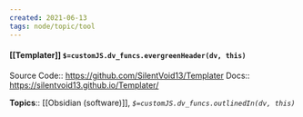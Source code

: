 ```yaml
---
created: 2021-06-13
tags: node/topic/tool
---
```

#### [[Templater]] `$=customJS.dv_funcs.evergreenHeader(dv, this)`

Source Code:: https://github.com/SilentVoid13/Templater
Docs:: https://silentvoid13.github.io/Templater/

**Topics**:: [[Obsidian (software)]], 
*`$=customJS.dv_funcs.outlinedIn(dv, this)`*
